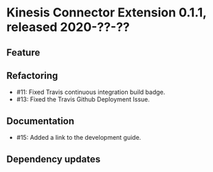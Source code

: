 # Kinesis Connector Extension 0.1.1, released 2020-??-??

## Feature

## Refactoring

* #11: Fixed Travis continuous integration build badge.
* #13: Fixed the Travis Github Deployment Issue.

## Documentation

* #15: Added a link to the development guide.

## Dependency updates

